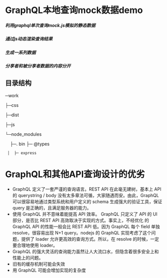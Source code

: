 # GraphQL本地查询mock数据demo #
##### 利用graphql单次查询mock.js模拟的静态数据

##### 通过js动态渲染查询结果

##### 生成一系列数据

##### 分享者和被分享者数据的内容分开


## 目录结构



─work

  ├─css
  
  ├─dist
  
  ├─js 
  
  └─node_modules
  
     ├─. bin
     ├─ @types
    
     │  ├─ express



# GraphQL和其他API查询设计的优劣

- GraphQL 定义了一套严谨的查询语言。REST API 在此毫无建树，基本上 API 的 querystring / body 没有太多章法可循，大家随遇而安。由此，GraphQL 可以很容易地通过类型系统和用户定义的 schema 生成强大的验证工具，保证 query 是正确的，且满足服务器的能力。
- 使用 GraphQL 并不意味着能提高 API 效率。
GraphQL 只定义了 API 的 UI 部分，是否比 REST API 高效取决于实现的方式。事实上，不经优化 的 GraphQL API 的性能一般会比 REST API 低。因为 GraphQL 每个 field 单独 resolve，很容易出现 N+1 query。nodejs 的 GraphQL 实现考虑了这个问题，提供了 loader 允许更高效的查询方式。所以，在 resolve 的时候，一定要合理地使用 loader。
- GraphQL 的强大灵活的查询能力虽然让人大流口水，但隐含着很多安全上和性能上的问题。
- 旧有的缓存机制可能会失效
- 用 GraphQL 可能会增加实现的复杂度
